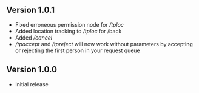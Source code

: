 Version 1.0.1
---
*   Fixed erroneous permission node for */tploc*
*   Added location tracking to */tploc* for /back
*   Added */cancel*
*   */tpaccept* and */tpreject* will now work without parameters by accepting or rejecting the first person in your request queue

Version 1.0.0
---
*   Initial release